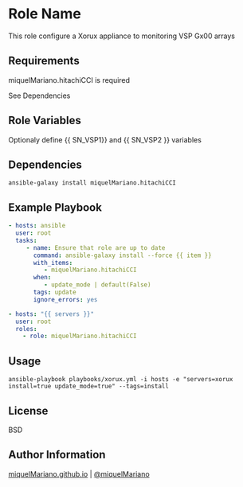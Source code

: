 Role Name
=========

This role configure a Xorux appliance to monitoring VSP Gx00 arrays

Requirements
------------

miquelMariano.hitachiCCI is required

See Dependencies

Role Variables
--------------

Optionaly define {{ SN_VSP1}} and {{ SN_VSP2 }} variables

Dependencies
------------

```
ansible-galaxy install miquelMariano.hitachiCCI
```

Example Playbook
----------------

```yaml
- hosts: ansible
  user: root
  tasks:
     - name: Ensure that role are up to date
       command: ansible-galaxy install --force {{ item }}
       with_items:
          - miquelMariano.hitachiCCI
       when:
          - update_mode | default(False)
       tags: update
       ignore_errors: yes

- hosts: "{{ servers }}"
  user: root
  roles:
    - role: miquelMariano.hitachiCCI
```

Usage
-------

`ansible-playbook playbooks/xorux.yml -i hosts -e "servers=xorux install=true update_mode=true" --tags=install`

License
-------

BSD

Author Information
------------------

[miquelMariano.github.io](https://miquelmariano.github.io)  | [@miquelMariano](https://twitter.com/miquelMariano)
